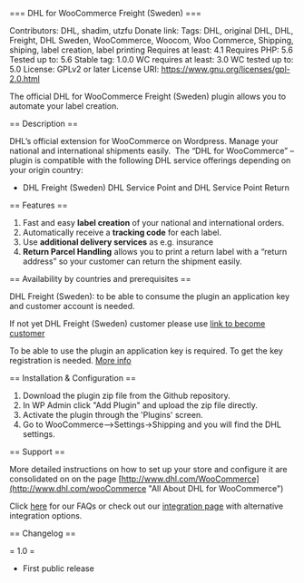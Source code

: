 === DHL for WooCommerce Freight (Sweden) ===

Contributors: DHL, shadim, utzfu
Donate link: 
Tags: DHL, original DHL, DHL, Freight, DHL Sweden, WooCommerce, Woocom, Woo Commerce, Shipping, shiping, label creation, label printing
Requires at least: 4.1
Requires PHP: 5.6
Tested up to: 5.6
Stable tag: 1.0.0
WC requires at least: 3.0
WC tested up to: 5.0
License: GPLv2 or later
License URI: https://www.gnu.org/licenses/gpl-2.0.html

The official DHL for WooCommerce Freight (Sweden) plugin allows you to automate your label creation.

== Description ==

DHL’s official extension for WooCommerce on Wordpress. Manage your national and international shipments easily.  The “DHL for WooCommerce” – plugin is compatible with the following DHL service offerings depending on your origin country:

* DHL Freight (Sweden) DHL Service Point and DHL Service Point Return


== Features ==

1. Fast and easy **label creation** of your national and international orders.
1. Automatically receive a **tracking code** for each label.
1. Use **additional delivery services** as e.g. insurance
1. **Return Parcel Handling** allows you to print a return label with a “return address” so your customer can return the shipment easily. 


== Availability by countries and prerequisites == 

DHL Freight (Sweden): to be able to consume the plugin an application key and customer account is needed. 

If not yet DHL Freight (Sweden) customer please use [link to become customer](https://www.dhl.com/se-en/home/our-divisions/freight/customer-service/become-a-customer.html)

To be able to use the plugin an application key is required. To get the key registration is needed. [More info](https://www.dhldashboard.se/Services/APIFarm.aspx)


== Installation & Configuration ==

1. Download the plugin zip file from the Github repository.
1. In WP Admin click "Add Plugin" and upload the zip file directly.
1. Activate the plugin through the 'Plugins' screen.
1. Go to WooCommerce-->Settings->Shipping and you will find the DHL settings.


== Support ==

More detailed instructions on how to set up your store and configure it are consolidated on on the page [http://www.dhl.com/WooCommerce](http://www.dhl.com/wooCommerce "All About DHL for WooCommerce")

Click [here](www.dhl.com/faqs) for our FAQs or check out our [integration page](www.dhl.com/Integration) with alternative integration options.


== Changelog ==

= 1.0 =
* First public release
